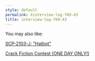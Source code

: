 ```yaml
---
style: default
permalink: Xinterview-log-769-43
title: interview-log-769-43
---
```

You may also like:

[SCP-2103-J: "Hatbot"](http://scp-wiki.net/scp-2103-j)

[Crack Fiction Contest (ONE DAY ONLY!)](http://scp-wiki.net/an-incredibly-important-announcement)
